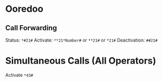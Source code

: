 

# Ooredoo

## Call Forwarding

Status: `*#21#`
Activate: `**21*Number#` or `**21#` or `*21#`
Deactivation: `##21#`

# Simultaneous Calls (All Operators)

Activate `*43#`


